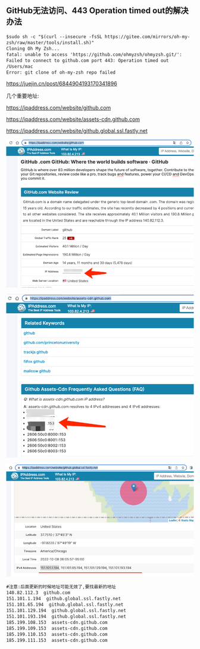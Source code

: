 
## GitHub无法访问、443 Operation timed out的解决办法


```shell
$sudo sh -c "$(curl --insecure -fsSL https://gitee.com/mirrors/oh-my-zsh/raw/master/tools/install.sh)"
Cloning Oh My Zsh...
fatal: unable to access 'https://github.com/ohmyzsh/ohmyzsh.git/': Failed to connect to github.com port 443: Operation timed out
/Users/mac
Error: git clone of oh-my-zsh repo failed
```


https://juejin.cn/post/6844904193170341896


几个重要地址:

https://ipaddress.com/website/github.com

https://ipaddress.com/website/assets-cdn.github.com

https://ipaddress.com/website/github.global.ssl.fastly.net

![img.png](img.png)

![img_1.png](img_1.png)

![img_2.png](img_2.png)


```shell
#注意:后面更新的时候地址可能无效了,要找最新的地址
140.82.112.3  github.com 
151.101.1.194  github.global.ssl.fastly.net
151.101.65.194  github.global.ssl.fastly.net
151.101.129.194  github.global.ssl.fastly.net
151.101.193.194  github.global.ssl.fastly.net
185.199.108.153  assets-cdn.github.com
185.199.109.153  assets-cdn.github.com
185.199.110.153  assets-cdn.github.com
185.199.111.153  assets-cdn.github.com
```



